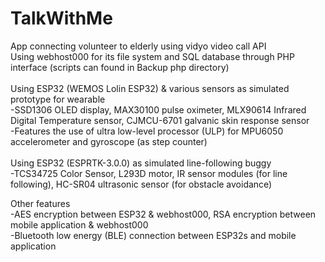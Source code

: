 # TalkWithMe
App connecting volunteer to elderly using vidyo video call API<br>
Using webhost000 for its file system and SQL database through PHP interface (scripts can found in Backup php directory)<br>
<br>
Using ESP32 (WEMOS Lolin ESP32) & various sensors as simulated prototype for wearable<br>
-SSD1306 OLED display, MAX30100 pulse oximeter, MLX90614 Infrared Digital Temperature sensor, CJMCU-6701 galvanic skin response sensor<br>
-Features the use of ultra low-level processor (ULP) for MPU6050 accelerometer and gyroscope (as step counter)<br>
<br>
Using ESP32 (ESPRTK-3.0.0) as simulated line-following buggy<br>
-TCS34725 Color Sensor, L293D motor, IR sensor modules (for line following), HC-SR04 ultrasonic sensor (for obstacle avoidance)<br>

Other features<br>
-AES encryption between ESP32 & webhost000, RSA encryption between mobile application & webhost000<br>
-Bluetooth low energy (BLE) connection between ESP32s and mobile application<br>
